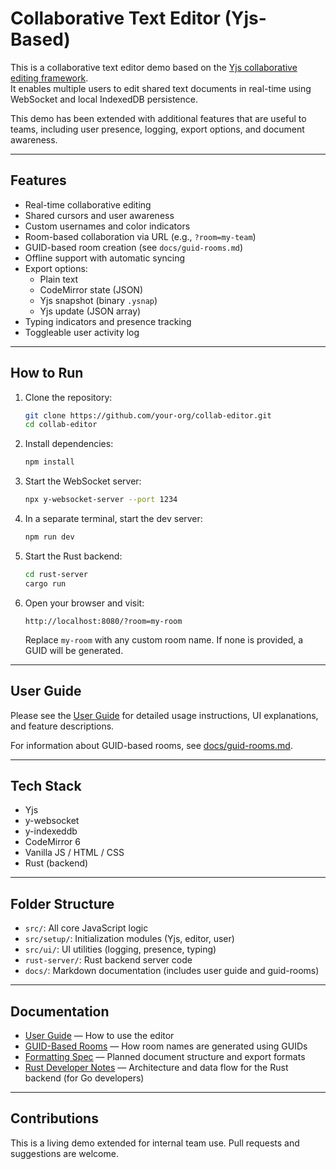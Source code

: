 # Collaborative Text Editor (Yjs-Based)

This is a collaborative text editor demo based on the [Yjs collaborative editing framework](https://docs.yjs.dev/getting-started/a-collaborative-editor).  
It enables multiple users to edit shared text documents in real-time using WebSocket and local IndexedDB persistence.

This demo has been extended with additional features that are useful to teams, including user presence, logging, export options, and document awareness.

---

## Features

- Real-time collaborative editing
- Shared cursors and user awareness
- Custom usernames and color indicators
- Room-based collaboration via URL (e.g., `?room=my-team`)
- GUID-based room creation (see `docs/guid-rooms.md`)
- Offline support with automatic syncing
- Export options:
  - Plain text
  - CodeMirror state (JSON)
  - Yjs snapshot (binary `.ysnap`)
  - Yjs update (JSON array)
- Typing indicators and presence tracking
- Toggleable user activity log

---

## How to Run

1. Clone the repository:

   ```bash
   git clone https://github.com/your-org/collab-editor.git
   cd collab-editor
   ```

2. Install dependencies:

   ```bash
   npm install
   ```

3. Start the WebSocket server:

   ```bash
   npx y-websocket-server --port 1234
   ```

4. In a separate terminal, start the dev server:

   ```bash
   npm run dev
   ```

5. Start the Rust backend:

   ```bash
   cd rust-server
   cargo run
   ```

6. Open your browser and visit:

   ```
   http://localhost:8080/?room=my-room
   ```

   Replace `my-room` with any custom room name. If none is provided, a GUID will be generated.

---

## User Guide

Please see the [User Guide](docs/user-guide.md) for detailed usage instructions, UI explanations, and feature descriptions.

For information about GUID-based rooms, see [docs/guid-rooms.md](docs/guid-rooms.md).

---

## Tech Stack

- Yjs
- y-websocket
- y-indexeddb
- CodeMirror 6
- Vanilla JS / HTML / CSS
- Rust (backend)

---

## Folder Structure

- `src/`: All core JavaScript logic
- `src/setup/`: Initialization modules (Yjs, editor, user)
- `src/ui/`: UI utilities (logging, presence, typing)
- `rust-server/`: Rust backend server code
- `docs/`: Markdown documentation (includes user guide and guid-rooms)

---

## Documentation

- [User Guide](docs/user-guide.md) — How to use the editor
- [GUID-Based Rooms](docs/guid-rooms.md) — How room names are generated using GUIDs
- [Formatting Spec](docs/formatting-spec.md) — Planned document structure and export formats
- [Rust Developer Notes](docs/rust-developer-notes.md) — Architecture and data flow for the Rust backend (for Go developers)

---

## Contributions

This is a living demo extended for internal team use. Pull requests and suggestions are welcome.
